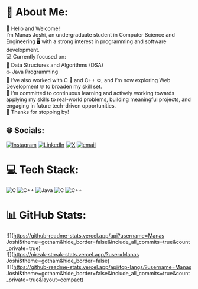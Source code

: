 # 💫 About Me:
👋 Hello and Welcome!<br>I’m Manas Joshi, an undergraduate student in Computer Science and Engineering 🖥️ with a strong interest in programming and software development.<br>💻 Currently focused on:<br>📘 Data Structures and Algorithms (DSA)<br>☕ Java Programming<br>🧠 I’ve also worked with C 🔧 and C++ ⚙️, and I’m now exploring Web Development 🌐 to broaden my skill set.<br>🚀 I’m committed to continuous learning and actively working towards applying my skills to real-world problems, building meaningful projects, and engaging in future tech-driven opportunities.<br>🙏 Thanks for stopping by!


## 🌐 Socials:
[![Instagram](https://img.shields.io/badge/Instagram-%23E4405F.svg?logo=Instagram&logoColor=white)](https://instagram.com/https://www.instagram.com/_._arcturus_/) [![LinkedIn](https://img.shields.io/badge/LinkedIn-%230077B5.svg?logo=linkedin&logoColor=white)](https://linkedin.com/in/https://www.linkedin.com/in/manas-joshi-60852a282/) [![X](https://img.shields.io/badge/X-black.svg?logo=X&logoColor=white)](https://x.com/https://x.com/joshimanas275?t=8cDGFZHsLEvQmg4qsySr9w&s=09) [![email](https://img.shields.io/badge/Email-D14836?logo=gmail&logoColor=white)](mailto:jmanas275@gmail.com) 

# 💻 Tech Stack:
![C](https://img.shields.io/badge/c-%2300599C.svg?style=for-the-badge&logo=c&logoColor=white) ![C++](https://img.shields.io/badge/c++-%2300599C.svg?style=for-the-badge&logo=c%2B%2B&logoColor=white) ![Java](https://img.shields.io/badge/java-%23ED8B00.svg?style=for-the-badge&logo=openjdk&logoColor=white) ![C](https://img.shields.io/badge/c-%2300599C.svg?style=for-the-badge&logo=c&logoColor=white) ![C++](https://img.shields.io/badge/c++-%2300599C.svg?style=for-the-badge&logo=c%2B%2B&logoColor=white)
# 📊 GitHub Stats:
![](https://github-readme-stats.vercel.app/api?username=Manas Joshi&theme=gotham&hide_border=false&include_all_commits=true&count_private=true)<br/>
![](https://nirzak-streak-stats.vercel.app/?user=Manas Joshi&theme=gotham&hide_border=false)<br/>
![](https://github-readme-stats.vercel.app/api/top-langs/?username=Manas Joshi&theme=gotham&hide_border=false&include_all_commits=true&count_private=true&layout=compact)

<!-- Proudly created with GPRM ( https://gprm.itsvg.in ) -->
